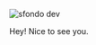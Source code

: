 
![sfondo dev](https://github.com/LeonardoDiNapoli97/LeonardoDiNapoli97/assets/161627187/153c9218-cada-4818-8793-51b48b65c08f)

 Hey! Nice to see you.

<!--
**LeonardoDiNapoli97/LeonardoDiNapoli97** is a ✨ _special_ ✨ repository because its `README.md` (this file) appears on your GitHub profile.

Here are some ideas to get you started:

- 🔭 I’m currently working on ...
- 🌱 I’m currently learning ...
- 👯 I’m looking to collaborate on ...
- 🤔 I’m looking for help with ...
- 💬 Ask me about ...
- 📫 How to reach me: ...
- 😄 Pronouns: ...
- ⚡ Fun fact: ...
-->

